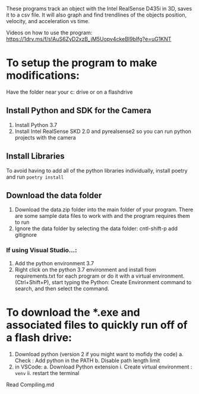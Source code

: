 These programs track an object with the Intel RealSense D435i in 3D, saves it to a csv file. It will also graph and find trendlines of the objects position, velocity, and acceleration vs time.

Videos on how to use the program: https://1drv.ms/f/s!AuS6ZyD2xzB_jM5Uopv4ckeBl9bIfg?e=uG1KNT

# To setup the program to make modifications:
Have the folder near your c: drive or on a flashdrive
## Install Python and SDK for the Camera
1. Install Python 3.7 
2. Install Intel RealSense SKD 2.0 and pyrealsense2 so you can run python projects with the camera
## Install Libraries
To avoid having to add all of the python libraries individually, install poetry and run `poetry install`
 ## Download the data folder
1. Download the data.zip folder into the main folder of your program. There are some sample data files to work with and the program requires them to run
2. Ignore the data folder by selecting the data folder: cntl-shift-p add gitignore
### If using Visual Studio...:
  1. Add the python environment 3.7
  2. Right click on the python 3.7 environment and install from requirements.txt for each program or do it with a virtual environment.(Ctrl+Shift+P), start typing the Python: Create Environment command to search, and then select the command.
 
 # To download the *.exe and associated files to quickly run off of a flash drive:
 1. Download python (version 2 if you might want to mofidy the code) 
    a. Check : Add python in the PATH
    b. Disable path length limit
 2. in VSCode: 
    a. Download Python extension
      i. Create virtual environment : `venv`
      ii. restart the terminal
  
 Read Compiling.md
